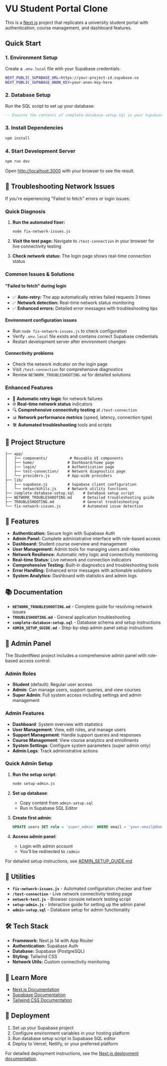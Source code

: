 # VU Student Portal Clone

This is a [Next.js](https://nextjs.org) project that replicates a university student portal with authentication, course management, and dashboard features.

## Quick Start

### 1. Environment Setup

Create a `.env.local` file with your Supabase credentials:

```bash
NEXT_PUBLIC_SUPABASE_URL=https://your-project-id.supabase.co
NEXT_PUBLIC_SUPABASE_ANON_KEY=your-anon-key-here
```

### 2. Database Setup

Run the SQL script to set up your database:

```sql
-- Execute the contents of complete-database-setup.sql in your Supabase SQL editor
```

### 3. Install Dependencies

```bash
npm install
```

### 4. Start Development Server

```bash
npm run dev
```

Open [http://localhost:3000](http://localhost:3000) with your browser to see the result.

## 🔧 Troubleshooting Network Issues

If you're experiencing "Failed to fetch" errors or login issues:

### Quick Diagnosis

1. **Run the automated fixer:**

   ```bash
   node fix-network-issues.js
   ```

2. **Visit the test page:** Navigate to `/test-connection` in your browser for live connectivity testing

3. **Check network status:** The login page shows real-time connection status

### Common Issues & Solutions

#### "Failed to fetch" during login

- ✅ **Auto-retry:** The app automatically retries failed requests 3 times
- ✅ **Network detection:** Real-time network status monitoring
- ✅ **Enhanced errors:** Detailed error messages with troubleshooting tips

#### Environment configuration issues

- Run `node fix-network-issues.js` to check configuration
- Verify `.env.local` file exists and contains correct Supabase credentials
- Restart development server after environment changes

#### Connectivity problems

- Check the network indicator on the login page
- Visit `/test-connection` for comprehensive diagnostics
- Review `NETWORK_TROUBLESHOOTING.md` for detailed solutions

### Enhanced Features

- 🔄 **Automatic retry logic** for network failures
- 🌐 **Real-time network status** indicators
- 🔍 **Comprehensive connectivity testing** at `/test-connection`
- 📊 **Network performance metrics** (speed, latency, connection type)
- 🛠️ **Automated troubleshooting** tools and scripts

## 📁 Project Structure

```
├── app/
│   ├── components/          # Reusable UI components
│   ├── home/               # Dashboard/home page
│   ├── login/              # Authentication page
│   ├── test-connection/    # Network diagnostics page
│   └── providers.js        # App-wide providers
├── lib/
│   ├── supabase.js         # Supabase client configuration
│   └── networkUtils.js     # Network utility functions
├── complete-database-setup.sql    # Database setup script
├── NETWORK_TROUBLESHOOTING.md     # Detailed troubleshooting guide
├── TROUBLESHOOTING.md             # General troubleshooting
└── fix-network-issues.js          # Automated issue detection
```

## 🚀 Features

- **Authentication:** Secure login with Supabase Auth
- **Admin Panel:** Complete administrative interface with role-based access
- **Dashboard:** Student course overview and management
- **User Management:** Admin tools for managing users and roles
- **Network Resilience:** Automatic retry logic and connectivity monitoring
- **Real-time Status:** Live network and connection indicators
- **Comprehensive Testing:** Built-in diagnostics and troubleshooting tools
- **Error Handling:** Enhanced error messages with actionable solutions
- **System Analytics:** Dashboard with statistics and admin logs

## 📚 Documentation

- **`NETWORK_TROUBLESHOOTING.md`** - Complete guide for resolving network issues
- **`TROUBLESHOOTING.md`** - General application troubleshooting
- **`complete-database-setup.sql`** - Database schema and setup instructions
- **`ADMIN_SETUP_GUIDE.md`** - Step-by-step admin panel setup instructions

## 🔐 Admin Panel

The StudentNest project includes a comprehensive admin panel with role-based access control:

### Admin Roles

- **Student** (default): Regular user access
- **Admin**: Can manage users, support queries, and view courses
- **Super Admin**: Full system access including settings and admin management

### Admin Features

- **Dashboard**: System overview with statistics
- **User Management**: View, edit roles, and manage users
- **Support Management**: Handle support queries and responses
- **Course Management**: View course analytics and enrollments
- **System Settings**: Configure system parameters (super admin only)
- **Admin Logs**: Track administrative actions

### Quick Admin Setup

1. **Run the setup script**:

   ```bash
   node setup-admin.js
   ```

2. **Set up database**:

   - Copy content from `admin-setup.sql`
   - Run in Supabase SQL Editor

3. **Create first admin**:

   ```sql
   UPDATE users SET role = 'super_admin' WHERE email = 'your-email@domain.com';
   ```

4. **Access admin panel**:
   - Login with admin account
   - You'll be redirected to `/admin`

For detailed setup instructions, see [ADMIN_SETUP_GUIDE.md](./ADMIN_SETUP_GUIDE.md)

## 🔧 Utilities

- **`fix-network-issues.js`** - Automated configuration checker and fixer
- **`/test-connection`** - Live network connectivity testing page
- **`network-test.js`** - Browser console network testing script
- **`setup-admin.js`** - Interactive guide for setting up the admin panel
- **`admin-setup.sql`** - Database setup for admin functionality

## 🛠️ Tech Stack

- **Framework:** Next.js 14 with App Router
- **Authentication:** Supabase Auth
- **Database:** Supabase (PostgreSQL)
- **Styling:** Tailwind CSS
- **Network Utils:** Custom connectivity monitoring

## 📖 Learn More

- [Next.js Documentation](https://nextjs.org/docs)
- [Supabase Documentation](https://supabase.com/docs)
- [Tailwind CSS Documentation](https://tailwindcss.com/docs)

## 🚀 Deployment

1. Set up your Supabase project
2. Configure environment variables in your hosting platform
3. Run database setup script in Supabase SQL editor
4. Deploy to Vercel, Netlify, or your preferred platform

For detailed deployment instructions, see the [Next.js deployment documentation](https://nextjs.org/docs/app/building-your-application/deploying).
